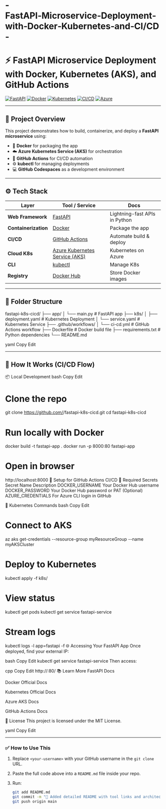 # -FastAPI‑Microservice‑Deployment‑with‑Docker‑Kubernetes‑and‑CI/CD-
# ⚡ FastAPI Microservice Deployment with Docker, Kubernetes (AKS), and GitHub Actions

[![FastAPI](https://img.shields.io/badge/FastAPI-Backend-teal?logo=fastapi)](https://fastapi.tiangolo.com/)
[![Docker](https://img.shields.io/badge/Docker-Containerized-green?logo=docker)](https://www.docker.com/)
[![Kubernetes](https://img.shields.io/badge/Kubernetes-AKS-%2316659F?logo=kubernetes)](https://learn.microsoft.com/en-us/azure/aks/)
[![CI/CD](https://img.shields.io/badge/GitHub%20Actions-CI%2FCD-blue?logo=githubactions)](https://github.com/features/actions)
[![Azure](https://img.shields.io/badge/Azure-Cloud-blue?logo=microsoftazure)](https://azure.microsoft.com/)

---

## 📌 Project Overview

This project demonstrates how to build, containerize, and deploy a **FastAPI microservice** using:

- 🐳 **Docker** for packaging the app  
- ☁️ **Azure Kubernetes Service (AKS)** for orchestration  
- 🔄 **GitHub Actions** for CI/CD automation  
- ⚙️ **kubectl** for managing deployments  
- 💻 **GitHub Codespaces** as a development environment

---

## ⚙️ Tech Stack

| Layer                | Tool / Service | Docs |
|----------------------|----------------|------|
| **Web Framework**    | [FastAPI](https://fastapi.tiangolo.com/) | Lightning-fast APIs in Python |
| **Containerization** | [Docker](https://docs.docker.com/) | Package the app |
| **CI/CD**            | [GitHub Actions](https://docs.github.com/actions) | Automate build & deploy |
| **Cloud K8s**        | [Azure Kubernetes Service (AKS)](https://learn.microsoft.com/en-us/azure/aks/) | Kubernetes on Azure |
| **CLI**              | [kubectl](https://kubernetes.io/docs/tasks/tools/) | Manage K8s |
| **Registry**         | [Docker Hub](https://hub.docker.com/) | Store Docker images |

---

## 🧱 Folder Structure

fastapi-k8s-cicd/
├── app/
│ └── main.py # FastAPI app
├── k8s/
│ ├── deployment.yaml # Kubernetes Deployment
│ └── service.yaml # Kubernetes Service
├── .github/workflows/
│ └── ci-cd.yml # GitHub Actions workflow
├── Dockerfile # Docker build file
├── requirements.txt # Python dependencies
└── README.md

yaml
Copy
Edit

---

## 🚀 How It Works (CI/CD Flow)


📦 Local Development
bash
Copy
Edit
# Clone the repo
git clone https://github.com/<your-username>/fastapi-k8s-cicd.git
cd fastapi-k8s-cicd

# Run locally with Docker
docker build -t fastapi-app .
docker run -p 8000:80 fastapi-app

# Open in browser
http://localhost:8000
🔧 Setup for GitHub Actions CI/CD
🔐 Required Secrets
Secret Name	Description
DOCKER_USERNAME	Your Docker Hub username
DOCKER_PASSWORD	Your Docker Hub password or PAT
(Optional) AZURE_CREDENTIALS	For Azure CLI login in GitHub

🧪 Kubernetes Commands
bash
Copy
Edit
# Connect to AKS
az aks get-credentials --resource-group myResourceGroup --name myAKSCluster

# Deploy to Kubernetes
kubectl apply -f k8s/

# View status
kubectl get pods
kubectl get service fastapi-service

# Stream logs
kubectl logs -l app=fastapi -f
🌐 Accessing Your FastAPI App
Once deployed, find your external IP:

bash
Copy
Edit
kubectl get service fastapi-service
Then access:

cpp
Copy
Edit
http://<external-ip>:80/
📚 Learn More
FastAPI Docs

Docker Official Docs

Kubernetes Official Docs

Azure AKS Docs

GitHub Actions Docs

📄 License
This project is licensed under the MIT License.

yaml
Copy
Edit

---

### ✅ How to Use This

1. Replace `<your-username>` with your GitHub username in the `git clone` URL.
2. Paste the full code above into a `README.md` file inside your repo.
3. Run:

   ```bash
   git add README.md
   git commit -m "📄 Added detailed README with tool links and architecture"
   git push origin main
